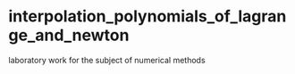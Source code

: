 # interpolation_polynomials_of_lagrange_and_newton
laboratory work for the subject of numerical methods
